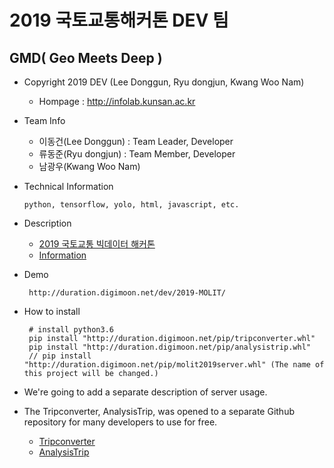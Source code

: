 # 2019 국토교통해커톤 DEV 팀
## GMD( Geo Meets Deep )
 - Copyright 2019 DEV (Lee Donggun, Ryu dongjun, Kwang Woo Nam)
   - Hompage : http://infolab.kunsan.ac.kr
   
 - Team Info
   - 이동건(Lee Donggun) : Team Leader, Developer
   - 류동준(Ryu dongjun) : Team Member, Developer
   - 남광우(Kwang Woo Nam)
 - Technical Information
   ```
   python, tensorflow, yolo, html, javascript, etc.
   ```
 - Description
   - [2019 국토교통 빅데이터 해커톤](https://www.onoffmix.com/event/175691)
   - [Information](https://github.com/Sotaneum/2019_molit_dev/raw/master/2019_MOLIT_DEV_TEAM.pptx)
 - Demo
   ```
    http://duration.digimoon.net/dev/2019-MOLIT/
   ```
 - How to install
   ```
    # install python3.6
    pip install "http://duration.digimoon.net/pip/tripconverter.whl"
    pip install "http://duration.digimoon.net/pip/analysistrip.whl"
    // pip install "http://duration.digimoon.net/pip/molit2019server.whl" (The name of this project will be changed.)
   ```
 - We're going to add a separate description of server usage.
 - The Tripconverter, AnalysisTrip, was opened to a separate Github repository for many developers to use for free.
   - [Tripconverter](https://github.com/Sotaneum/Tripconverter)
   - [AnalysisTrip](https://github.com/Sotaneum/AnalysisTrip)
